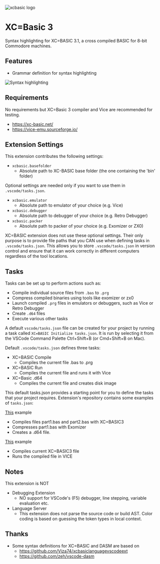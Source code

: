 ![xcbasic logo](https://raw.githubusercontent.com/orlof/xcb3-vscode-ext/main/images/icon.png)

# XC=Basic 3

Syntax highlighting for XC=BASIC 3.1, a cross compiled BASIC for 8-bit Commodore machines.

## Features

* Grammar definition for syntax highlighting

![Syntax highlighting](https://raw.githubusercontent.com/orlof/xcb3-vscode-ext/main/images/syntaxhighlighting.png)

## Requirements

No requirements but XC=Basic 3 compiler and Vice are recommended for testing.
* https://xc-basic.net/
* https://vice-emu.sourceforge.io/

## Extension Settings

This extension contributes the following settings:

* `xcbasic.basefolder`
  * Absolute path to XC-BASIC base folder (the one containing the 'bin' folder)

Optional settings are needed only if you want to use them in `.vscode/tasks.json`.

* `xcbasic.emulator`
  * Absolute path to emulator of your choice (e.g. Vice)
* `xcbasic.debugger`
  * Absolute path to debugger of your choice (e.g. Retro Debugger)
* `xcbasic.packer`
  * Absolute path to packer of your choice (e.g. Exomizer or ZX0)

XC=BASIC extension does not use these optional settings. Their only purpose is to provide file paths that you CAN use when defining tasks in `.vscode/tasks.json`. This allows you to store `.vscode/tasks.json` in version control and ensure that it can work correctly in different computers regardless of the tool locations.

## Tasks

Tasks can be set up to perform actions such as:

* Compile individual source files from `.bas` to `.prg`
* Compress compiled binaries using tools like exomizer or zx0
* Launch compiled `.prg` files in emulators or debuggers, such as Vice or Retro Debugger
* Create `.d64` files
* Execute various other tasks

A default `vscode/tasks.json` file can be created for your project by running a task called `XC=BASIC Initialize tasks.json`. It is run by selecting it from the VSCode Command Palette Ctrl+Shift+B (or Cmd+Shift+B on Mac).

Default `.vscode/tasks.json` defines three tasks:

* XC=BASIC Compile
  * Compiles the current file .bas to .prg
* XC=BASIC Run
  * Compiles the current file and runs it with Vice
* XC=Basic .d64
  * Compiles the current file and creates disk image

This default tasks.json provides a starting point for you to define the tasks that your project requires. Extension's repository contains some examples of `tasks.json`:

[This](https://github.com/orlof/xcb3-vscode-ext/tree/main/example_vscode/example1_tasks.json) example
 - Compiles files part1.bas and part2.bas with XC=BASIC3
 - Compresses part1.bas with Exomizer
 - Creates a .d64 file.

[This](https://github.com/orlof/xcb3-vscode-ext/tree/main/example_vscode/example2_tasks.json) example
 - Compiles current XC=BASIC3 file
 - Runs the compiled file in VICE

## Notes

This extension is NOT
* Debugging Extension
  * NO support for VSCode's (F5) debugger, line stepping, variable evaluation etc.
* Language Server
  * This extension does not parse the source code or build AST. Color coding is based on guessing the token types in local context.

## Thanks

* Some syntax definitions for XC=BASIC and DASM are based on
  *  https://github.com/Viza74/xcbasiclanguagevscodeext
  *  https://github.com/zeh/vscode-dasm
